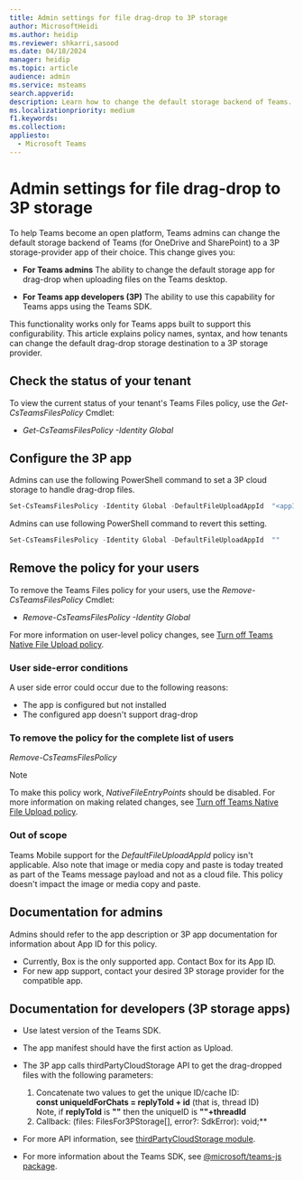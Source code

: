 ```yaml
---
title: Admin settings for file drag-drop to 3P storage 
author: MicrosoftHeidi
ms.author: heidip
ms.reviewer: shkarri,sasood
ms.date: 04/18/2024
manager: heidip
ms.topic: article
audience: admin
ms.service: msteams
search.appverid: 
description: Learn how to change the default storage backend of Teams.
ms.localizationpriority: medium
f1.keywords: 
ms.collection:
appliesto: 
  - Microsoft Teams
---
```


# Admin settings for file drag-drop to 3P storage

To help Teams become an open platform, Teams admins can change the default storage backend of Teams (for OneDrive and SharePoint) to a 3P storage-provider app of their choice. This change gives you:

- **For Teams admins** The ability to change the default storage app for drag-drop when uploading files on the Teams desktop.

- **For Teams app developers (3P)** The ability to use this capability for Teams apps using the Teams SDK.

This functionality works only for Teams apps built to support this configurability. This article explains policy names, syntax, and how tenants can change the default drag-drop storage destination to a 3P storage provider.

## Check the status of your tenant
To view the current status of your tenant's Teams Files policy, use the *Get-CsTeamsFilesPolicy* Cmdlet:
- *Get-CsTeamsFilesPolicy -Identity Global*

## Configure the 3P app
Admins can use the following PowerShell command to set a 3P cloud storage to handle drag-drop files.

```powershell
Set-CsTeamsFilesPolicy -Identity Global -DefaultFileUploadAppId  "<appId>"
```

Admins can use following PowerShell command to revert this setting.

```powershell
Set-CsTeamsFilesPolicy -Identity Global -DefaultFileUploadAppId  ""
```

## Remove the policy for your users
 To remove the Teams Files policy for your users, use the *Remove-CsTeamsFilesPolicy* Cmdlet:
- *Remove-CsTeamsFilesPolicy -Identity Global*

For more information on user-level policy changes, see [Turn off Teams Native File Upload policy](/microsoftteams/turn-off-teams-native-file-upload-policy).

### User side-error conditions
A user side error could occur due to the following reasons:
- The app is configured but not installed
- The configured app doesn't support drag-drop

### To remove the policy for the complete list of users
*Remove-CsTeamsFilesPolicy*

> [!NOTE]
> To make this policy work, *NativeFileEntryPoints* should be disabled. For more information on making related changes, see [Turn off Teams Native File Upload policy](/microsoftteams/turn-off-teams-native-file-upload-policy).

### Out of scope
Teams Mobile support for the *DefaultFileUploadAppId* policy isn't applicable. Also note that image or media copy and paste is today treated as part of the Teams message payload and not as a cloud file. This policy doesn't impact the image or media copy and paste.

## Documentation for admins
Admins should refer to the app description or 3P app documentation for information about App ID for this policy.

- Currently, Box is the only supported app. Contact Box for its App ID.
- For new app support, contact your desired 3P storage provider for the compatible app.

## Documentation for developers (3P storage apps)

- Use latest version of the Teams SDK.
- The app manifest should have the first action as Upload.
- The 3P app calls thirdPartyCloudStorage API to get the drag-dropped files with the following parameters:
  1. Concatenate two values to get the unique ID/cache ID:<br>**const uniqueIdForChats = replyToId + id** (that is, thread ID)<br>Note, if **replyToId** is **""** then the uniqueID is **""+threadId**
  2. Callback: (files: FilesFor3PStorage[], error?: SdkError): void;**

- For more API information, see [thirdPartyCloudStorage module](/javascript/api/@microsoft/teams-js/thirdpartycloudstorage).

- For more information about the Teams SDK, see [@microsoft/teams-js package](/javascript/api/@microsoft/teams-js).
